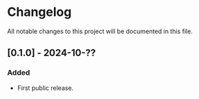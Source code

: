 # Changelog

All notable changes to this project will be documented in this file.

## [0.1.0] - 2024-10-??

### Added

- First public release.
